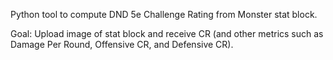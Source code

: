 Python tool to compute DND 5e Challenge Rating from Monster stat block.

Goal: Upload image of stat block and receive CR (and other metrics such as Damage Per Round, Offensive CR, and Defensive CR).
